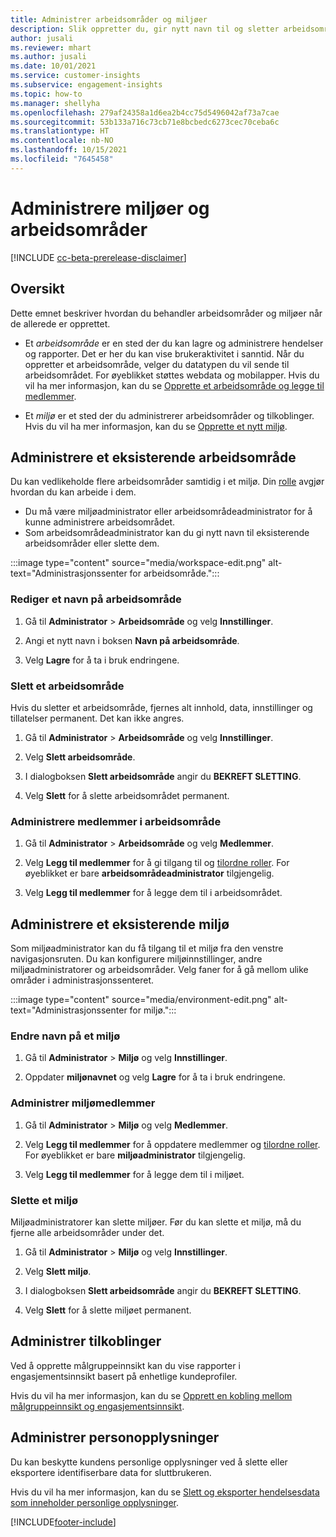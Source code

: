 ```yaml
---
title: Administrer arbeidsområder og miljøer
description: Slik oppretter du, gir nytt navn til og sletter arbeidsområder og miljøer.
author: jusali
ms.reviewer: mhart
ms.author: jusali
ms.date: 10/01/2021
ms.service: customer-insights
ms.subservice: engagement-insights
ms.topic: how-to
ms.manager: shellyha
ms.openlocfilehash: 279af24358a1d6ea2b4cc75d5496042af73a7cae
ms.sourcegitcommit: 53b133a716c73cb71e8bcbedc6273cec70ceba6c
ms.translationtype: HT
ms.contentlocale: nb-NO
ms.lasthandoff: 10/15/2021
ms.locfileid: "7645458"
---
```

# <a name="manage-environments-and-workspaces"></a>Administrere miljøer og arbeidsområder

[!INCLUDE [cc-beta-prerelease-disclaimer](includes/cc-beta-prerelease-disclaimer.md)]

## <a name="overview"></a>Oversikt

Dette emnet beskriver hvordan du behandler arbeidsområder og miljøer når de allerede er opprettet. 

- Et *arbeidsområde* er en sted der du kan lagre og administrere hendelser og rapporter. Det er her du kan vise brukeraktivitet i sanntid. Når du oppretter et arbeidsområde, velger du datatypen du vil sende til arbeidsområdet. For øyeblikket støttes webdata og mobilapper. Hvis du vil ha mer informasjon, kan du se [Opprette et arbeidsområde og legge til medlemmer](create-workspace.md).

- Et *miljø* er et sted der du administrerer arbeidsområder og tilkoblinger. Hvis du vil ha mer informasjon, kan du se [Opprette et nytt miljø](create-new-environment.md).

## <a name="manage-an-existing-workspace"></a>Administrere et eksisterende arbeidsområde

Du kan vedlikeholde flere arbeidsområder samtidig i et miljø. Din [rolle](user-roles.md) avgjør hvordan du kan arbeide i dem. 

 - Du må være miljøadministrator eller arbeidsområdeadministrator for å kunne administrere arbeidsområdet.
 - Som arbeidsområdeadministrator kan du gi nytt navn til eksisterende arbeidsområder eller slette dem. 

:::image type="content" source="media/workspace-edit.png" alt-text="Administrasjonssenter for arbeidsområde.":::

### <a name="edit-a-workspace-name"></a>Rediger et navn på arbeidsområde

1. Gå til **Administrator** > **Arbeidsområde** og velg **Innstillinger**.

1. Angi et nytt navn i boksen **Navn på arbeidsområde**.

1. Velg **Lagre** for å ta i bruk endringene.

### <a name="delete-a-workspace"></a>Slett et arbeidsområde

Hvis du sletter et arbeidsområde, fjernes alt innhold, data, innstillinger og tillatelser permanent. Det kan ikke angres.

1. Gå til **Administrator** > **Arbeidsområde** og velg **Innstillinger**.

1. Velg **Slett arbeidsområde**. 

1. I dialogboksen **Slett arbeidsområde** angir du **BEKREFT SLETTING**. 

1. Velg **Slett** for å slette arbeidsområdet permanent.

### <a name="manage-workspace-members"></a>Administrere medlemmer i arbeidsområde

1. Gå til **Administrator** > **Arbeidsområde** og velg **Medlemmer**.

1. Velg **Legg til medlemmer** for å gi tilgang til og [tilordne roller](user-roles.md). For øyeblikket er bare **arbeidsområdeadministrator** tilgjengelig.

1. Velg **Legg til medlemmer** for å legge dem til i arbeidsområdet.

## <a name="manage-an-existing-environment"></a>Administrere et eksisterende miljø

Som miljøadministrator kan du få tilgang til et miljø fra den venstre navigasjonsruten. Du kan konfigurere miljøinnstillinger, andre miljøadministratorer og arbeidsområder. Velg faner for å gå mellom ulike områder i administrasjonssenteret.

:::image type="content" source="media/environment-edit.png" alt-text="Administrasjonssenter for miljø.":::

### <a name="rename-an-environment"></a>Endre navn på et miljø

1. Gå til **Administrator** > **Miljø** og velg **Innstillinger**.

1. Oppdater **miljønavnet** og velg **Lagre** for å ta i bruk endringene.

### <a name="manage-environment-members"></a>Administrer miljømedlemmer

1. Gå til **Administrator** > **Miljø** og velg **Medlemmer**.

1. Velg **Legg til medlemmer** for å oppdatere medlemmer og [tilordne roller](user-roles.md). For øyeblikket er bare **miljøadministrator** tilgjengelig.

1. Velg **Legg til medlemmer** for å legge dem til i miljøet.

### <a name="delete-an-environment"></a>Slette et miljø

Miljøadministratorer kan slette miljøer. Før du kan slette et miljø, må du fjerne alle arbeidsområder under det.

1. Gå til **Administrator** > **Miljø** og velg **Innstillinger**.

1. Velg **Slett miljø**. 

1. I dialogboksen **Slett arbeidsområde** angir du **BEKREFT SLETTING**. 

1. Velg **Slett** for å slette miljøet permanent.

## <a name="manage-connections"></a>Administrer tilkoblinger

Ved å opprette målgruppeinnsikt kan du vise rapporter i engasjementsinnsikt basert på enhetlige kundeprofiler. 

Hvis du vil ha mer informasjon, kan du se [Opprett en kobling mellom målgruppeinnsikt og engasjementsinnsikt](integrate-audience-insights-engagement-insights.md).

## <a name="manage-personal-data"></a>Administrer personopplysninger

Du kan beskytte kundens personlige opplysninger ved å slette eller eksportere identifiserbare data for sluttbrukeren.

Hvis du vil ha mer informasjon, kan du se [Slett og eksporter hendelsesdata som inneholder personlige opplysninger](delete-export-personal-data.md).


[!INCLUDE[footer-include](../includes/footer-banner.md)]
